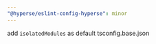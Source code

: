 ```yaml
---
"@hyperse/eslint-config-hyperse": minor
---
```


add `isolatedModules` as default tsconfig.base.json
